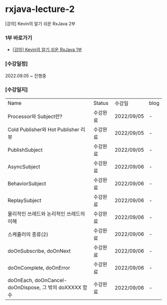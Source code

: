# rxjava-lecture-2
[강의] Kevin의 알기 쉬운 RxJava 2부

### 1부 바로가기
* [[강의] Kevin의 알기 쉬운 RxJava 1부](https://github.com/westssun/rxjava_lecture)

### [수강일정]
2022.09.05 ~ 진행중
   
### [수강일지]
| | | | |
|-|-|-|-|
|Name|Status|수강일|blog|
|Processor와 Subject란?|수강완료|2022/09/05|-|
|Cold Publisher와 Hot Publisher 리뷰|수강완료|2022/09/05|-|
|PublishSubject|수강완료|2022/09/05|-|
|AsyncSubject|수강완료|2022/09/06|-|
|BehaviorSubject|수강완료|2022/09/06|-|
|ReplaySubject|수강완료|2022/09/06|-|
|물리적인 쓰레드와 논리적인 쓰레드의 이해|수강완료|2022/09/06|-|
|스케쥴러의 종류(2)|수강완료|2022/09/06|-|
|doOnSubscribe, doOnNext|수강완료|2022/09/06|-|
|doOnComplete, doOnError|수강완료|2022/09/06|-|
|doOnEach, doOnCancel-doOnDispose, 그 밖의 doXXXXX 함수|수강완료|2022/09/06|-|

